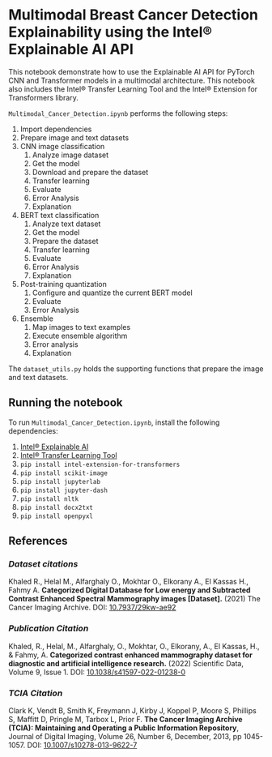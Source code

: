 # Multimodal Breast Cancer Detection Explainability using the Intel® Explainable AI  API

This notebook demonstrate how to use the Explainable AI API for PyTorch CNN and Transformer models in a multimodal architecture. This notebook also includes the Intel® Transfer Learning Tool and the Intel® Extension for Transformers library.

`Multimodal_Cancer_Detection.ipynb` performs the following steps:
1. Import dependencies
2. Prepare image and text datasets
3. CNN image classification
    1. Analyze image dataset
    2. Get the model
    3. Download and prepare the dataset
    4. Transfer learning
    5. Evaluate
    6. Error Analysis
    7. Explanation
4. BERT text classification
    1. Analyze text dataset
    2. Get the model
    3. Prepare the dataset
    4. Transfer learning
    5. Evaluate
    6. Error Analysis
    7. Explanation
5.  Post-training quantization
    1. Configure and quantize the current BERT model
    2. Evaluate
    3. Error Analysis
6.  Ensemble
    1. Map images to text examples
    2. Execute ensemble algorithm
    3. Error analysis
    4. Explanation

The `dataset_utils.py` holds the supporting functions that prepare the image and text datasets.

## Running the notebook

To run `Multimodal_Cancer_Detection.ipynb`, install the following dependencies:
1. [Intel® Explainable AI](https://github.com/IntelAI/intel-xai-tools)
2. [Intel® Transfer Learning Tool](https://github.com/IntelAI/transfer-learning)
3. `pip install intel-extension-for-transformers`
4. `pip install scikit-image`
5. `pip install jupyterlab`
6. `pip install jupyter-dash`
7. `pip install nltk`
8. `pip install docx2txt`
9. `pip install openpyxl`

## References

### _Dataset citations_
Khaled R., Helal M., Alfarghaly O., Mokhtar O., Elkorany A., El Kassas H., Fahmy A. <b>Categorized Digital Database for Low energy and Subtracted Contrast Enhanced Spectral Mammography images [Dataset].</b> (2021) The Cancer Imaging Archive. DOI:  [10.7937/29kw-ae92](https://doi.org/10.7937/29kw-ae92)

### _Publication Citation_
Khaled, R., Helal, M., Alfarghaly, O., Mokhtar, O., Elkorany, A., El Kassas, H., & Fahmy, A. <b>Categorized contrast enhanced mammography dataset for diagnostic and artificial intelligence research.</b> (2022) Scientific Data, Volume 9, Issue 1. DOI: [10.1038/s41597-022-01238-0](https://doi.org/10.1038/s41597-022-01238-0)

### _TCIA Citation_
Clark K, Vendt B, Smith K, Freymann J, Kirby J, Koppel P, Moore S, Phillips S, Maffitt D, Pringle M, Tarbox L, Prior F. <b>The Cancer Imaging Archive (TCIA): Maintaining and Operating a Public Information Repository</b>, Journal of Digital Imaging, Volume 26, Number 6, December, 2013, pp 1045-1057. DOI: [10.1007/s10278-013-9622-7](https://doi.org/10.1007/s10278-013-9622-7)